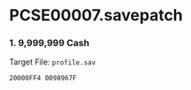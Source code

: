 # PCSE00007.savepatch

### 1. 9,999,999 Cash

Target File: `profile.sav`

```
20000FF4 0098967F
```

